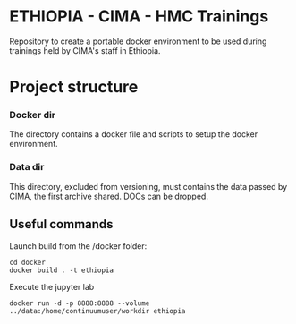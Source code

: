 # ETHIOPIA - CIMA - HMC Trainings
Repository to create a portable docker environment to be used during trainings held by CIMA's staff in Ethiopia.

# Project structure 
### Docker dir 
The directory contains a docker file and scripts to setup the docker environment.
### Data dir 
This directory, excluded from versioning, must contains the data passed by CIMA, the first archive shared.
DOCs can be dropped.

## Useful commands 

Launch build from the /docker folder:
```
cd docker
docker build . -t ethiopia
```

Execute the jupyter lab 
```
docker run -d -p 8888:8888 --volume ../data:/home/continuumuser/workdir ethiopia
```


